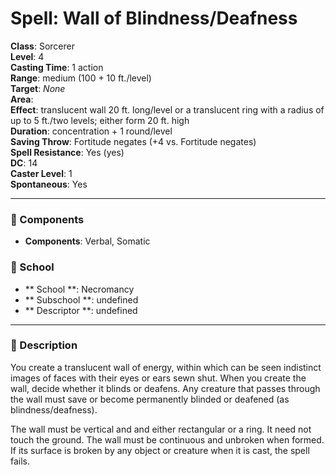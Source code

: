 
# Spell: Wall of Blindness/Deafness
**Class**: Sorcerer  
**Level**: 4  
**Casting Time**: 1 action  
**Range**: medium (100 + 10 ft./level)  
**Target**: _None_  
**Area**:   
**Effect**: translucent wall 20 ft. long/level or a translucent ring with a radius of up to 5 ft./two levels; either form 20 ft. high  
**Duration**: concentration + 1 round/level  
**Saving Throw**: Fortitude negates (+4 vs. Fortitude negates)  
**Spell Resistance**: Yes (yes)  
**DC**: 14  
**Caster Level**: 1  
**Spontaneous**: Yes

---

### 🔮 Components
- **Components**: Verbal, Somatic

### 🏫 School
- ** School **: Necromancy
- ** Subschool **: undefined
- ** Descriptor **: undefined
---

### 📜 Description
You create a translucent wall of energy, within which can be seen indistinct images of faces with their eyes or ears sewn shut. When you create the wall, decide whether it blinds or deafens. Any creature that passes through the wall must save or become permanently blinded or deafened (as blindness/deafness).

The wall must be vertical and and either rectangular or a ring. It need not touch the ground. The wall must be continuous and unbroken when formed. If its surface is broken by any object or creature when it is cast, the spell fails.
